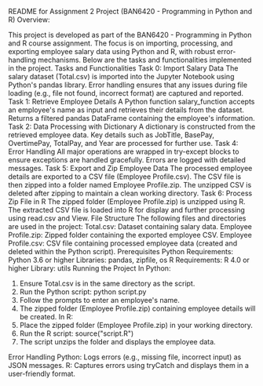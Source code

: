 README for Assignment 2 Project (BAN6420 - Programming in Python and R)
Overview:

This project is developed as part of the BAN6420 - Programming in Python and R course assignment. The focus is on importing, processing, and exporting employee salary data using Python and R, with robust error-handling mechanisms. Below are the tasks and functionalities implemented in the project.
Tasks and Functionalities
Task 0: Import Salary Data
The salary dataset (Total.csv) is imported into the Jupyter Notebook using Python's pandas library.
Error handling ensures that any issues during file loading (e.g., file not found, incorrect format) are captured and reported.
Task 1: Retrieve Employee Details
A Python function salary_function accepts an employee's name as input and retrieves their details from the dataset.
Returns a filtered pandas DataFrame containing the employee's information.
Task 2: Data Processing with Dictionary
A dictionary is constructed from the retrieved employee data. Key details such as JobTitle, BasePay, OvertimePay, TotalPay, and Year are processed for further use.
Task 4: Error Handling
All major operations are wrapped in try-except blocks to ensure exceptions are handled gracefully. Errors are logged with detailed messages.
Task 5: Export and Zip Employee Data
The processed employee details are exported to a CSV file (Employee Profile.csv).
The CSV file is then zipped into a folder named Employee Profile.zip.
The unzipped CSV is deleted after zipping to maintain a clean working directory.
Task 6: Process Zip File in R
The zipped folder (Employee Profile.zip) is unzipped using R.
The extracted CSV file is loaded into R for display and further processing using read.csv and View.
File Structure
The following files and directories are used in the project:
Total.csv: Dataset containing salary data.
Employee Profile.zip: Zipped folder containing the exported employee CSV.
Employee Profile.csv: CSV file containing processed employee data (created and deleted within the Python script).
Prerequisites
Python Requirements:
Python 3.6 or higher
Libraries: pandas, zipfile, os
R Requirements:
R 4.0 or higher
Library: utils
Running the Project
In Python:
1. Ensure Total.csv is in the same directory as the script.
2. Run the Python script:
python script.py
3. Follow the prompts to enter an employee's name.
4. The zipped folder (Employee Profile.zip) containing employee details will be created.
In R:
1. Place the zipped folder (Employee Profile.zip) in your working directory.
2. Run the R script:
source("script.R")
3. The script unzips the folder and displays the employee data.

Error Handling
Python: Logs errors (e.g., missing file, incorrect input) as JSON messages.
R: Captures errors using tryCatch and displays them in a user-friendly format.
